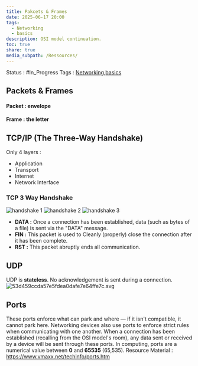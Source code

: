 ```yaml
---
title: Pakcets & Frames
date: 2025-06-17 20:00
tags:
  - Networking
  - basics
description: OSI model continuation.
toc: true
share: true
media_subpath: /Ressources/
---
```

Status : #In_Progress 
Tags : [Networking](Networking.md),[basics](basics.md)


## Packets & Frames
#### Packet : envelope
#### Frame : the letter

## TCP/IP (The Three-Way Handshake)

Only 4 layers :
- Application
- Transport
- Internet
- Network Interface

### TCP 3 Way Handshake
![handshake 1](TCP-three-way-handshake-process-1-1-2048x695.png)
![handshake 2](TCP-three-way-handshake-process-2-1024x171.png)
![handshake 3](TCP-three-way-handshake-process-3-1024x171.png)

- **DATA :** Once a connection has been established, data (such as bytes of a file) is sent via the "DATA" message.
- **FIN :** This packet is used to Cleanly (properly) close the connection after it has been complete.
- **RST :** This packet abruptly ends all communication.
## UDP 

UDP is **stateless**. No acknowledgement is sent during a connection.
![53d459ccda57e5fdea0dafe7e64ffe7c.svg](53d459ccda57e5fdea0dafe7e64ffe7c.svg)

## Ports
These ports enforce what can park and where — if it isn't compatible, it cannot park here. Networking devices also use ports to enforce strict rules when communicating with one another. When a connection has been established (recalling from the OSI model's room), any data sent or received by a device will be sent through these ports. In computing, ports are a numerical value between **0** and **65535** (65,535).
Resource Material : https://www.vmaxx.net/techinfo/ports.htm